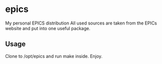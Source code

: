 epics
=====

My personal EPICS distribution
All used sources are taken from the EPICs website and put into one useful package.

Usage
-----

Clone to /opt/epics and run make inside. Enjoy.
